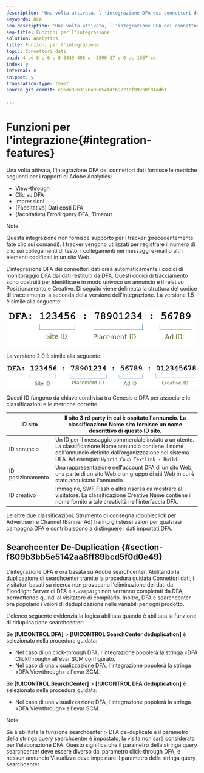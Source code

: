 ```yaml
---
description: 'Una volta attivata, l''integrazione DFA dei connettori dati fornisce le metriche seguenti per i rapporti di Adobe Analytics '
keywords: DFA
seo-description: 'Una volta attivata, l''integrazione DFA dei connettori dati fornisce le metriche seguenti per i rapporti di Adobe Analytics '
seo-title: Funzioni per l'integrazione
solution: Analytics
title: Funzioni per l'integrazione
topic: Connettori dati
uuid: 4 ad 8 e 6 e 8-3449-498 a -8596-37 c 0 ac 1657 cd
index: y
internal: n
snippet: y
translation-type: tm+mt
source-git-commit: e96de98b3176a05654fdf697210f992b0fd4adb1

---
```



# Funzioni per l'integrazione{#integration-features}

Una volta attivata, l'integrazione DFA dei connettori dati fornisce le metriche seguenti per i rapporti di Adobe Analytics:

* View-through
* Clic su DFA
* Impressioni
* (Facoltativo) Dati costi DFA
* (facoltativo) Errori query DFA, Timeout

>[!NOTE]
>
>Questa integrazione non fornisce supporto per i tracker (precedentemente fate clic sui comandi). I tracker vengono utilizzati per registrare il numero di clic sui collegamenti di testo, i collegamenti nei messaggi e-mail o altri elementi codificati in un sito Web.

L'integrazione DFA dei connettori dati crea automaticamente i codici di monitoraggio DFA dai dati restituiti da DFA. Questi codici di tracciamento sono costruiti per identificare in modo univoco un annuncio e il relativo Posizionamento e Creative. Di seguito viene delineata la struttura del codice di tracciamento, a seconda della versione dell'integrazione. La versione 1.5 è simile alla seguente:

![](assets/DFA_id_struct1_5.png)

La versione 2.0 è simile alla seguente:

![](assets/DFA_id_struct2.png)

Questi ID fungono da chiave condivisa tra Genesis e DFA per associare le classificazioni e le metriche corrette.

| ID sito | Il sito 3 rd party in cui è ospitato l'annuncio. La classificazione Nome sito fornisce un nome descrittivo di questo ID sito. |
|---|---|
| ID annuncio | Un ID per il messaggio commerciale inviato a un utente. La classificazione Nome annuncio contiene il nome dell'annuncio definito dall'organizzazione nel sistema DFA. Ad esempio: `Hybrid Coup Textlink - Build`. |
| ID posizionamento | Una rappresentazione nell'account DFA di un sito Web, una parte di un sito Web o un gruppo di siti Web in cui è stato acquistato l'annuncio. |
| ID creativo | Immagine, SWF Flash o altra risorsa da mostrare al visitatore. La classificazione Creative Name contiene il nome fornito a tale creatività nell'interfaccia DFA. |

Le altre due classificazioni, Strumento di consegna (doubleclick per Advertiser) e Channel (Banner Ad) hanno gli stessi valori per qualsiasi campagna DFA e contribuiscono a distinguere i dati importati DFA.

## Searchcenter De-Duplication {#section-f809b3bb5e5142aa8ff89bcd5f0d0e49}

L'integrazione DFA è ora basata su Adobe searchcenter. Abilitando la duplicazione di searchcenter tramite la procedura guidata Connettori dati, i visitatori basati su ricerca non provocano l'eliminazione dei dati da Floodlight Server di DFA e *`s.campaign`* non verranno completati da DFA, permettendo quindi al visitatore di compilarlo. Inoltre, DFA e searchcenter ora popolano i valori di deduplicazione nelle variabili per ogni prodotto.

L'elenco seguente evidenzia la logica abilitata quando è abilitata la funzione di riduplicazione searchcenter:

Se **[!UICONTROL DFA]** &gt; **[!UICONTROL SearchCenter deduplication]** è selezionato nella procedura guidata:

* Nel caso di un click-through DFA, l'integrazione popolerà la stringa «DFA Clickthrough» all'evar SCM configurato.
* Nel caso di una visualizzazione DFA, l'integrazione popolerà la stringa «DFA Viewthrough» all'evar SCM.

Se **[!UICONTROL SearchCenter]** &gt; **[!UICONTROL DFA deduplication]** è selezionato nella procedura guidata:

* Nel caso di una visualizzazione DFA, l'integrazione popolerà la stringa «DFA Viewthrough» all'evar SCM.

>[!NOTE]
>
>Se è abilitata la funzione searchcenter &gt; DFA de-duplicate e il parametro della stringa query searchcenter è impostato, la visita non sarà considerata per l'elaborazione DFA. Questo significa che il parametro della stringa query searchcenter deve essere diverso dal parametro click-through DFA, e nessun annuncio Visualizza deve impostare il parametro della stringa query searchcenter.

